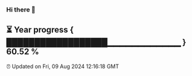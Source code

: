 ### Hi there 👋
⏳ Year progress { ██████████████████▁▁▁▁▁▁▁▁▁▁▁▁ } 60.52 %
---
⏰ Updated on Fri, 09 Aug 2024 12:16:18 GMT

